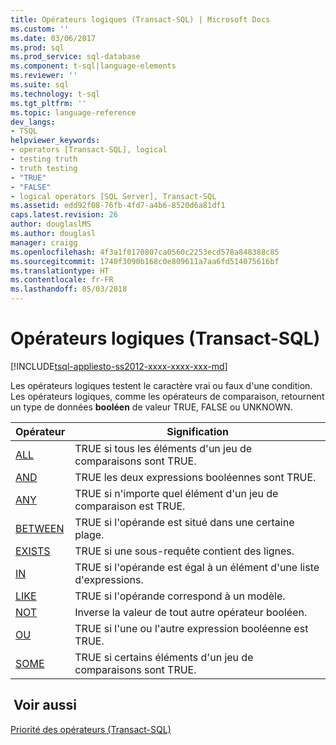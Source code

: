 ```yaml
---
title: Opérateurs logiques (Transact-SQL) | Microsoft Docs
ms.custom: ''
ms.date: 03/06/2017
ms.prod: sql
ms.prod_service: sql-database
ms.component: t-sql|language-elements
ms.reviewer: ''
ms.suite: sql
ms.technology: t-sql
ms.tgt_pltfrm: ''
ms.topic: language-reference
dev_langs:
- TSQL
helpviewer_keywords:
- operators [Transact-SQL], logical
- testing truth
- truth testing
- "TRUE"
- "FALSE"
- logical operators [SQL Server], Transact-SQL
ms.assetid: edd92f08-76fb-4fd7-a4b6-8520d6a81df1
caps.latest.revision: 26
author: douglaslMS
ms.author: douglasl
manager: craigg
ms.openlocfilehash: 4f3a1f0170807ca0560c2253ecd578a848388c85
ms.sourcegitcommit: 1740f3090b168c0e809611a7aa6fd514075616bf
ms.translationtype: HT
ms.contentlocale: fr-FR
ms.lasthandoff: 05/03/2018
---
```

# <a name="logical-operators-transact-sql"></a>Opérateurs logiques (Transact-SQL)
[!INCLUDE[tsql-appliesto-ss2012-xxxx-xxxx-xxx-md](../../includes/tsql-appliesto-ss2012-xxxx-xxxx-xxx-md.md)]

  Les opérateurs logiques testent le caractère vrai ou faux d'une condition. Les opérateurs logiques, comme les opérateurs de comparaison, retournent un type de données **booléen** de valeur TRUE, FALSE ou UNKNOWN.  
  
|Opérateur|Signification|  
|--------------|-------------|  
|[ALL](../../t-sql/language-elements/all-transact-sql.md)|TRUE si tous les éléments d'un jeu de comparaisons sont TRUE.|  
|[AND](../../t-sql/language-elements/and-transact-sql.md)|TRUE les deux expressions booléennes sont TRUE.|  
|[ANY](../../t-sql/language-elements/any-transact-sql.md)|TRUE si n'importe quel élément d'un jeu de comparaison est TRUE.|  
|[BETWEEN](../../t-sql/language-elements/between-transact-sql.md)|TRUE si l'opérande est situé dans une certaine plage.|  
|[EXISTS](../../t-sql/language-elements/exists-transact-sql.md)|TRUE si une sous-requête contient des lignes.|  
|[IN](../../t-sql/language-elements/in-transact-sql.md)|TRUE si l'opérande est égal à un élément d'une liste d'expressions.|  
|[LIKE](../../t-sql/language-elements/like-transact-sql.md)|TRUE si l'opérande correspond à un modèle.|  
|[NOT](../../t-sql/language-elements/not-transact-sql.md)|Inverse la valeur de tout autre opérateur booléen.|  
|[OU](../../t-sql/language-elements/or-transact-sql.md)|TRUE si l'une ou l'autre expression booléenne est TRUE.|  
|[SOME](../../t-sql/language-elements/some-any-transact-sql.md)|TRUE si certains éléments d'un jeu de comparaisons sont TRUE.|  
  
## <a name="see-also"></a> Voir aussi  
 [Priorité des opérateurs &#40;Transact-SQL&#41;](../../t-sql/language-elements/operator-precedence-transact-sql.md)  
  
  
